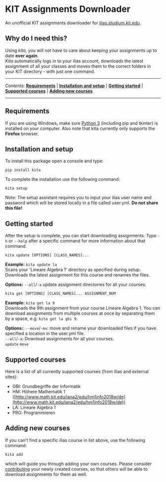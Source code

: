 # KIT Assignments Downloader

An unofficial KIT assignments downloader for [ilias.studium.kit.edu](http://ilias.studium.kit.edu/).


## Why do I need this?

Using *kita*, you will not have to care about keeping your assignments up to date **ever again**.  
*Kita* automatically logs in to your ilias account, downloads the latest assignment of all your classes and moves them to the correct folders in your KIT directory - with just one command.

---

*Contents*: **[Requirements](#requirements)** | **[Installation and setup](#installation-and-setup)** | **[Getting started](#getting-started)** | **[Supported courses](#supported-courses)** | **[Adding new courses](#adding-new-courses)**

---

## Requirements

If you are using Windows, make sure [Python 3](https://www.python.org/downloads/) (including pip and tkinter) is installed on your computer. Also note that kita currently only supports the **Firefox** browser.

## Installation and setup
 
To install this package open a console and type:

    pip install kita
  
To complete the installation use the following command:

    kita setup
      
Note: The setup assistant requires you to input your ilias user name and password which will be stored locally in a file called user.yml. **Do not share this file!**

## Getting started

After the setup is complete, you can start downloading assignments. Type `-h` or `--help` after a specific command for more information about that command.  
```
kita update [OPTIONS] [CLASS_NAMES]...
```
**Example:** `kita update la`  
Scans your 'Lineare Algebra 1' directory as specified during setup. Downloads the latest assignment for this course and renames the files.  

**Options:**
`--all`/`-a` update assignment directories for all your courses.

    kita get [OPTIONS] [CLASS_NAMES]... ASSIGNMENT_NUM
    
**Example:** `kita get la 9`  
Downloads the 9th assignment from your course Lineare Algebra 1. You can download assignments from multiple courses at once by separating them by a space, e.g: `kita get la gbi 9`.  
 
**Options:**: 
`--move`/`-mv`: move and rename your downloaded files if you have specified a location in the user.yml file.  
`--all`/`-a`: Download assignments for all your courses.  
  ```update```
  ```move```
  
 ## Supported courses
 Here is a list of all currently supported courses (from Ilias and external sites):  
 * GBI: Grundbegriffe der Informatik
 * HM: Höhere Mathematik 1 ([http://www.math.kit.edu/iana2/edu/hm1info2018w/de](http://www.math.kit.edu/iana2/edu/hm1info2018w/de))
 * LA: Lineare Algebra 1
 * PRG: Programmieren
  
 ## Adding new courses
 
If you can't find a specific ilias course in list above, use the following command:
```
kita add
``` 
which will guide you through adding your own courses. Please consider [contributing]() your newly created courses, so that others will be able to download assignments for them as well. 
